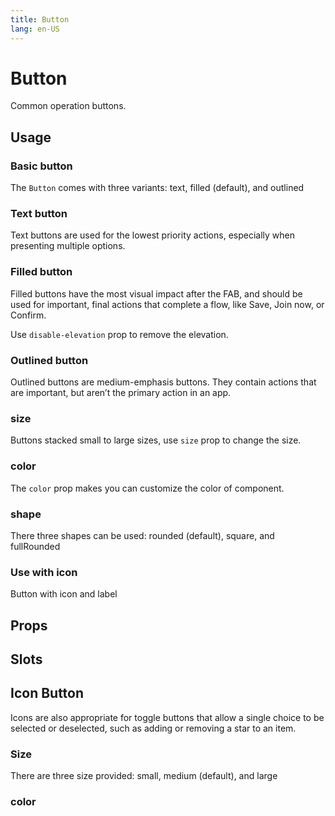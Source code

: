 ```yaml
---
title: Button
lang: en-US
---
```


<script setup lang="ts">
  import props from "../../../example/button/description/en-props.ts";
  import slots from "../../../example/button/description/en-slots.ts";
</script>

# Button

Common operation buttons.

## Usage

### Basic button

The `Button` comes with three variants: text, filled (default), and outlined

<demo src="../../../example/button/basic.vue"></demo>

### Text button

Text buttons are used for the lowest priority actions, especially when presenting multiple options.

<demo src="../../../example/button/text.vue"></demo>

### Filled button

Filled buttons have the most visual impact after the FAB, and should be used for important, final actions that complete a flow, like Save, Join now, or Confirm.

<demo src="../../../example/button/filled.vue"></demo>

Use `disable-elevation` prop to remove the elevation.

<demo src="../../../example/button/no-elevation.vue"></demo>


### Outlined button

Outlined buttons are medium-emphasis buttons. They contain actions that are important, but aren’t the primary action in an app.

<demo src="../../../example/button/outlined.vue"></demo>

### size

Buttons stacked small to large sizes, use `size` prop to change the size.

<demo src="../../../example/button/sizes.vue"></demo>

### color

The `color` prop makes you can customize the color of component.

<demo src="../../../example/button/color.vue"></demo>

### shape

There three shapes can be used: rounded (default), square, and fullRounded

<demo src="../../../example/button/shapes.vue"></demo>


### Use with icon

Button with icon and label

<demo src="../../../example/button/icon.vue"></demo>

## Props

<table-block type="propsEn" :data="props"></table-block>


## Slots

<table-block type="slotsEn" :data="slots"></table-block>

## Icon Button

Icons are also appropriate for toggle buttons that allow a single choice to be selected or deselected, such as adding or removing a star to an item.

<demo src="../../../example/icon-button/basic.vue"></demo>

### Size

There are three size provided: small, medium (default), and large

<demo src="../../../example/icon-button/size.vue"></demo>

### color

<demo src="../../../example/icon-button/color.vue"></demo>

